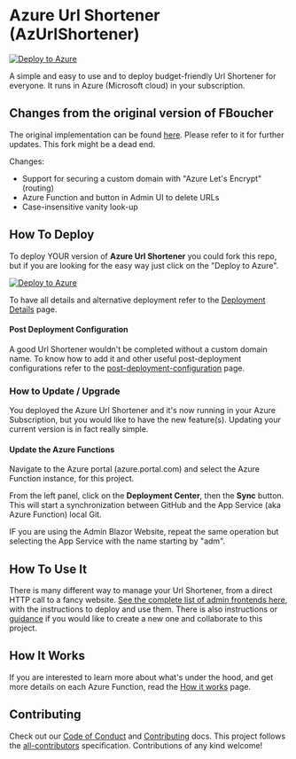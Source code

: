 # Azure Url Shortener (AzUrlShortener)

[![Deploy to Azure](https://img.shields.io/badge/Deploy%20To-Azure-blue?logo=microsoft-azure)](https://portal.azure.com/?WT.mc_id=urlshortener-github-tgossler#create/Microsoft.Template/uri/https%3A%2F%2Fraw.githubusercontent.com%2Ftgossler%2FAzUrlShortener%2Fmaster%2Fdeployment%2FazureDeploy.json)

A simple and easy to use and to deploy budget-friendly Url Shortener for everyone. It runs in Azure (Microsoft cloud) in your subscription.  

## Changes from the original version of FBoucher

The original implementation can be found [here](https://github.com/FBoucher/AzUrlShortener). Please refer to it for further updates. This fork might be a dead end.

Changes:
- Support for securing a custom domain with "Azure Let's Encrypt" (routing)
- Azure Function and button in Admin UI to delete URLs
- Case-insensitive vanity look-up


## How To Deploy

To deploy YOUR version of **Azure Url Shortener** you could fork this repo, but if you are looking for the easy way just click on the "Deploy to Azure".

[![Deploy to Azure](https://aka.ms/deploytoazurebutton)](https://portal.azure.com/?WT.mc_id=urlshortener-github-tgossler#create/Microsoft.Template/uri/https%3A%2F%2Fraw.githubusercontent.com%2Ftgossler%2FAzUrlShortener%2Fmaster%2Fdeployment%2FazureDeploy.json)

To have all details and alternative deployment refer to the [Deployment Details](azFunctions-deployment.md) page.


#### Post Deployment Configuration

A good Url Shortener wouldn't be completed without a custom domain name. To know how to add it and other useful post-deployment configurations refer to the [post-deployment-configuration](post-deployment-configuration.md) page.


### How to Update / Upgrade

You deployed the Azure Url Shortener and it's now running in your Azure Subscription, but you would like to have the new feature(s). Updating your current version is in fact really simple.  


#### Update the Azure Functions

Navigate to the Azure portal (azure.portal.com) and select the Azure Function instance, for this project.

From the left panel, click on the **Deployment Center**, then the **Sync** button. This will start a synchronization between GitHub and the App Service (aka Azure Function) local Git. 

IF you are using the Admin Blazor Website, repeat the same operation but selecting the App Service with the name starting by "adm".


## How To Use It

There is many different way to manage your Url Shortener, from a direct HTTP call to a fancy website. 
[See the complete list of admin frontends here](src/adminTools/README.md), with the instructions to deploy and use them. There is also instructions or [guidance](src/adminTools/README.md#how-to-add-a-new-frontend) if you would like to create a new one and collaborate to this project.


## How It Works

If you are interested to learn more about what's under the hood, and get more details on each Azure Function, read the [How it works](how-it-works.md) page.


## Contributing

Check out our [Code of Conduct](CODE_OF_CONDUCT.md) and [Contributing](CONTRIBUTING.md) docs. This project follows the [all-contributors](https://github.com/all-contributors/all-contributors) specification.  Contributions of any kind welcome!
